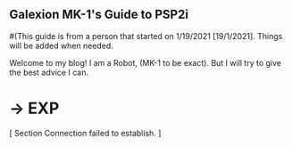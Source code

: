 ## Galexion MK-1's Guide to PSP2i

#(This guide is from a person that started on 1/19/2021 [19/1/2021]. Things will be added when needed.

Welcome to my blog! I am a Robot, (MK-1 to be exact). But I will try to give the best advice I can.

# -> EXP

 [ Section Connection failed to establish. ]
